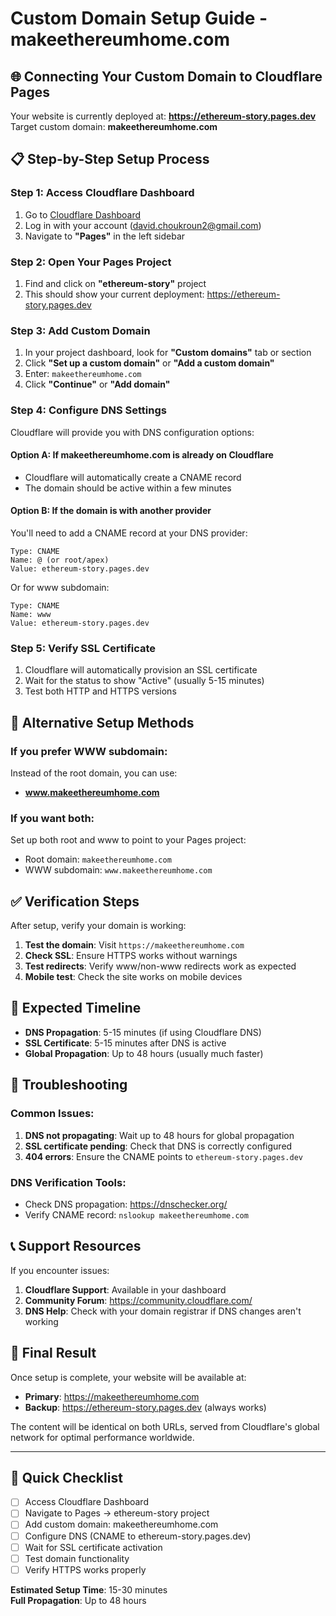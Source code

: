 # Custom Domain Setup Guide - makeethereumhome.com

## 🌐 Connecting Your Custom Domain to Cloudflare Pages

Your website is currently deployed at: **https://ethereum-story.pages.dev**  
Target custom domain: **makeethereumhome.com**

## 📋 Step-by-Step Setup Process

### Step 1: Access Cloudflare Dashboard
1. Go to [Cloudflare Dashboard](https://dash.cloudflare.com/)
2. Log in with your account (david.choukroun2@gmail.com)
3. Navigate to **"Pages"** in the left sidebar

### Step 2: Open Your Pages Project
1. Find and click on **"ethereum-story"** project
2. This should show your current deployment: https://ethereum-story.pages.dev

### Step 3: Add Custom Domain
1. In your project dashboard, look for **"Custom domains"** tab or section
2. Click **"Set up a custom domain"** or **"Add a custom domain"**
3. Enter: `makeethereumhome.com`
4. Click **"Continue"** or **"Add domain"**

### Step 4: Configure DNS Settings
Cloudflare will provide you with DNS configuration options:

#### Option A: If makeethereumhome.com is already on Cloudflare
- Cloudflare will automatically create a CNAME record
- The domain should be active within a few minutes

#### Option B: If the domain is with another provider
You'll need to add a CNAME record at your DNS provider:
```
Type: CNAME
Name: @ (or root/apex)
Value: ethereum-story.pages.dev
```

Or for www subdomain:
```
Type: CNAME  
Name: www
Value: ethereum-story.pages.dev
```

### Step 5: Verify SSL Certificate
1. Cloudflare will automatically provision an SSL certificate
2. Wait for the status to show "Active" (usually 5-15 minutes)
3. Test both HTTP and HTTPS versions

## 🔧 Alternative Setup Methods

### If you prefer WWW subdomain:
Instead of the root domain, you can use:
- **www.makeethereumhome.com** 

### If you want both:
Set up both root and www to point to your Pages project:
- Root domain: `makeethereumhome.com`  
- WWW subdomain: `www.makeethereumhome.com`

## ✅ Verification Steps

After setup, verify your domain is working:

1. **Test the domain**: Visit `https://makeethereumhome.com`
2. **Check SSL**: Ensure HTTPS works without warnings
3. **Test redirects**: Verify www/non-www redirects work as expected
4. **Mobile test**: Check the site works on mobile devices

## 🔄 Expected Timeline

- **DNS Propagation**: 5-15 minutes (if using Cloudflare DNS)
- **SSL Certificate**: 5-15 minutes after DNS is active
- **Global Propagation**: Up to 48 hours (usually much faster)

## 🚨 Troubleshooting

### Common Issues:
1. **DNS not propagating**: Wait up to 48 hours for global propagation
2. **SSL certificate pending**: Check that DNS is correctly configured
3. **404 errors**: Ensure the CNAME points to `ethereum-story.pages.dev`

### DNS Verification Tools:
- Check DNS propagation: https://dnschecker.org/
- Verify CNAME record: `nslookup makeethereumhome.com`

## 📞 Support Resources

If you encounter issues:
1. **Cloudflare Support**: Available in your dashboard
2. **Community Forum**: https://community.cloudflare.com/
3. **DNS Help**: Check with your domain registrar if DNS changes aren't working

## 🎯 Final Result

Once setup is complete, your website will be available at:
- **Primary**: https://makeethereumhome.com
- **Backup**: https://ethereum-story.pages.dev (always works)

The content will be identical on both URLs, served from Cloudflare's global network for optimal performance worldwide.

---

## 📝 Quick Checklist

- [ ] Access Cloudflare Dashboard
- [ ] Navigate to Pages → ethereum-story project  
- [ ] Add custom domain: makeethereumhome.com
- [ ] Configure DNS (CNAME to ethereum-story.pages.dev)
- [ ] Wait for SSL certificate activation
- [ ] Test domain functionality
- [ ] Verify HTTPS works properly

**Estimated Setup Time**: 15-30 minutes  
**Full Propagation**: Up to 48 hours